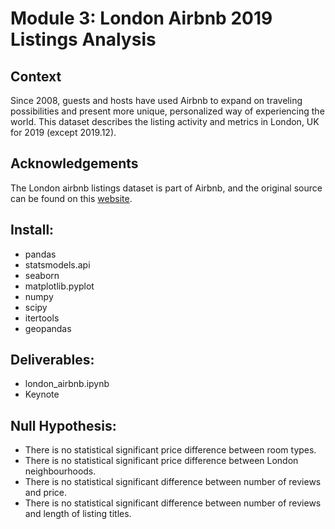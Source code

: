 # Module 3: London Airbnb 2019 Listings Analysis

## Context
Since 2008, guests and hosts have used Airbnb to expand on traveling possibilities and present more unique, personalized way of experiencing the world. This dataset describes the listing activity and metrics in London, UK for 2019 (except 2019.12).

## Acknowledgements
The London airbnb listings dataset is part of Airbnb, and the original source can be found on this [website](http://insideairbnb.com/).

## Install:
- pandas
- statsmodels.api
- seaborn
- matplotlib.pyplot
- numpy
- scipy
- itertools
- geopandas

## Deliverables:
- london_airbnb.ipynb
- Keynote

## Null Hypothesis:
- There is no statistical significant price difference between room types.
- There is no statistical significant price difference between London neighbourhoods.
- There is no statistical significant difference between number of reviews and price.
- There is no statistical significant difference between number of reviews and length of listing titles.